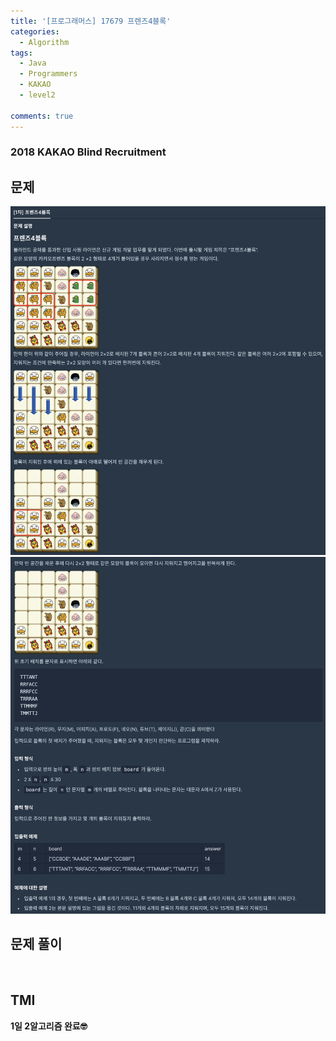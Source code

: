 ```yaml
---
title: '[프로그래머스] 17679 프렌즈4블록'
categories:
  - Algorithm
tags:
  - Java
  - Programmers
  - KAKAO
  - level2

comments: true 
---
```

### 2018 KAKAO Blind Recruitment

## 문제
<a href="/assets/images/P17679_1.png"><img src="/assets/images/P17679_1.png"></a>
<a href="/assets/images/P17679_2.png"><img src="/assets/images/P17679_2.png"></a>
 <br/>

## 문제 풀이
<script src="https://gist.github.com/kyeahen/c9e945cf2b2051aaed4007097efb2993.js"></script>
<br/>

## TMI

**1일 2알고리즘 완료🤓**


